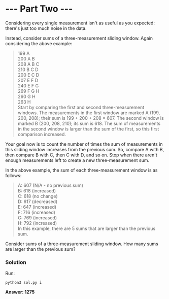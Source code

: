 # --- Part Two ---
Considering every single measurement isn't as useful as you expected: there's just too much noise in the data.

Instead, consider sums of a three-measurement sliding window. Again considering the above example:

>199  A        
>200  A B      
>208  A B C    
>210    B C D  
>200  E   C D  
>207  E F   D  
>240  E F G    
>269    F G H  
>260      G H  
>263        H  
Start by comparing the first and second three-measurement windows. The measurements in the first window are marked A (199, 200, 208); their sum is 199 + 200 + 208 = 607. The second window is marked B (200, 208, 210); its sum is 618. The sum of measurements in the second window is larger than the sum of the first, so this first comparison increased.

Your goal now is to count the number of times the sum of measurements in this sliding window increases from the previous sum. So, compare A with B, then compare B with C, then C with D, and so on. Stop when there aren't enough measurements left to create a new three-measurement sum.

In the above example, the sum of each three-measurement window is as follows:

>A: 607 (N/A - no previous sum)  
>B: 618 (increased)  
>C: 618 (no change)  
>D: 617 (decreased)  
>E: 647 (increased)  
>F: 716 (increased)  
>G: 769 (increased)  
>H: 792 (increased)  
>In this example, there are 5 sums that are larger than the previous sum.

Consider sums of a three-measurement sliding window. How many sums are larger than the previous sum?

### Solution
Run:
```
python3 sol.py i
```

**Answer: 1275**